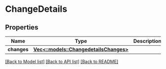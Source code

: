 # ChangeDetails

## Properties

Name | Type | Description | Notes
------------ | ------------- | ------------- | -------------
**changes** | [**Vec<::models::ChangedetailsChanges>**](ChangedetailsChanges.md) |  | [optional] 

[[Back to Model list]](../README.md#documentation-for-models) [[Back to API list]](../README.md#documentation-for-api-endpoints) [[Back to README]](../README.md)


